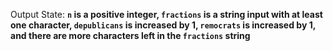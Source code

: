 Output State: **`n` is a positive integer, `fractions` is a string input with at least one character, `depublicans` is increased by 1, `remocrats` is increased by 1, and there are more characters left in the `fractions` string**